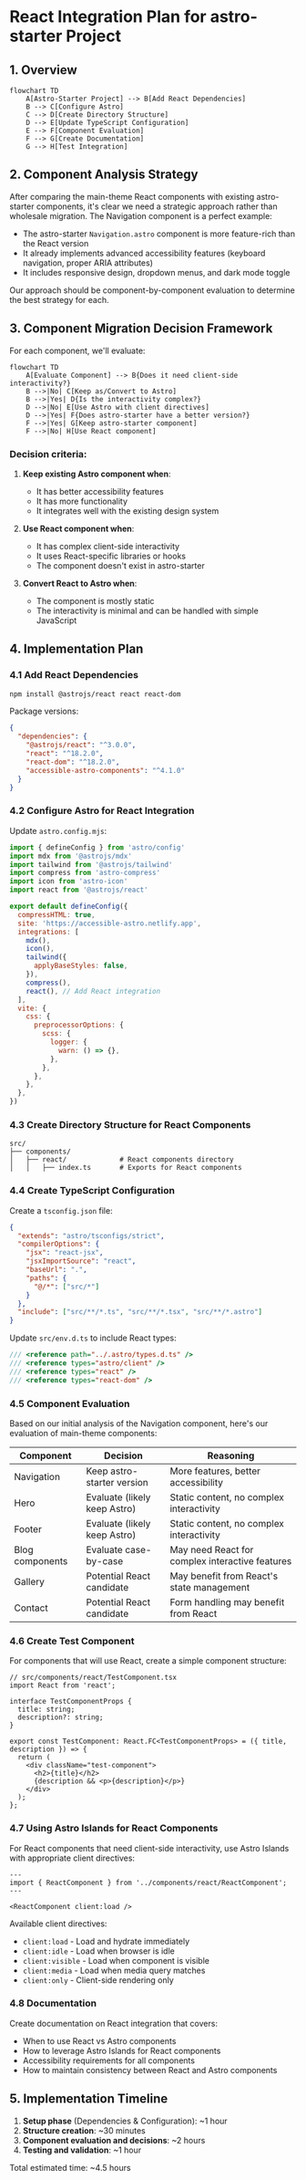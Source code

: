 # React Integration Plan for astro-starter Project

## 1. Overview

```mermaid
flowchart TD
    A[Astro-Starter Project] --> B[Add React Dependencies]
    B --> C[Configure Astro]
    C --> D[Create Directory Structure]
    D --> E[Update TypeScript Configuration]
    E --> F[Component Evaluation]
    F --> G[Create Documentation]
    G --> H[Test Integration]
```

## 2. Component Analysis Strategy

After comparing the main-theme React components with existing astro-starter components, it's clear we need a strategic approach rather than wholesale migration. The Navigation component is a perfect example:

- The astro-starter `Navigation.astro` component is more feature-rich than the React version
- It already implements advanced accessibility features (keyboard navigation, proper ARIA attributes) 
- It includes responsive design, dropdown menus, and dark mode toggle

Our approach should be component-by-component evaluation to determine the best strategy for each.

## 3. Component Migration Decision Framework

For each component, we'll evaluate:

```mermaid
flowchart TD
    A[Evaluate Component] --> B{Does it need client-side interactivity?}
    B -->|No| C[Keep as/Convert to Astro]
    B -->|Yes| D{Is the interactivity complex?}
    D -->|No| E[Use Astro with client directives]
    D -->|Yes| F{Does astro-starter have a better version?}
    F -->|Yes| G[Keep astro-starter component]
    F -->|No| H[Use React component]
```

### Decision criteria:

1. **Keep existing Astro component when**:
   - It has better accessibility features
   - It has more functionality
   - It integrates well with the existing design system

2. **Use React component when**:
   - It has complex client-side interactivity
   - It uses React-specific libraries or hooks
   - The component doesn't exist in astro-starter

3. **Convert React to Astro when**:
   - The component is mostly static
   - The interactivity is minimal and can be handled with simple JavaScript

## 4. Implementation Plan

### 4.1 Add React Dependencies

```bash
npm install @astrojs/react react react-dom
```

Package versions:
```json
{
  "dependencies": {
    "@astrojs/react": "^3.0.0",
    "react": "^18.2.0",
    "react-dom": "^18.2.0",
    "accessible-astro-components": "^4.1.0"
  }
}
```

### 4.2 Configure Astro for React Integration

Update `astro.config.mjs`:

```javascript
import { defineConfig } from 'astro/config'
import mdx from '@astrojs/mdx'
import tailwind from '@astrojs/tailwind'
import compress from 'astro-compress'
import icon from 'astro-icon'
import react from '@astrojs/react'

export default defineConfig({
  compressHTML: true,
  site: 'https://accessible-astro.netlify.app',
  integrations: [
    mdx(),
    icon(),
    tailwind({
      applyBaseStyles: false,
    }),
    compress(),
    react(), // Add React integration
  ],
  vite: {
    css: {
      preprocessorOptions: {
        scss: {
          logger: {
            warn: () => {},
          },
        },
      },
    },
  },
})
```

### 4.3 Create Directory Structure for React Components

```
src/
├── components/
│   ├── react/             # React components directory
│   │   ├── index.ts       # Exports for React components
```

### 4.4 Create TypeScript Configuration

Create a `tsconfig.json` file:

```json
{
  "extends": "astro/tsconfigs/strict",
  "compilerOptions": {
    "jsx": "react-jsx",
    "jsxImportSource": "react",
    "baseUrl": ".",
    "paths": {
      "@/*": ["src/*"]
    }
  },
  "include": ["src/**/*.ts", "src/**/*.tsx", "src/**/*.astro"]
}
```

Update `src/env.d.ts` to include React types:

```typescript
/// <reference path="../.astro/types.d.ts" />
/// <reference types="astro/client" />
/// <reference types="react" />
/// <reference types="react-dom" />
```

### 4.5 Component Evaluation

Based on our initial analysis of the Navigation component, here's our evaluation of main-theme components:

| Component      | Decision                           | Reasoning                                          |
|----------------|------------------------------------|----------------------------------------------------|
| Navigation     | Keep astro-starter version         | More features, better accessibility                |
| Hero           | Evaluate (likely keep Astro)       | Static content, no complex interactivity           |
| Footer         | Evaluate (likely keep Astro)       | Static content, no complex interactivity           |
| Blog components| Evaluate case-by-case              | May need React for complex interactive features    |
| Gallery        | Potential React candidate          | May benefit from React's state management          |
| Contact        | Potential React candidate          | Form handling may benefit from React               |

### 4.6 Create Test Component

For components that will use React, create a simple component structure:

```tsx
// src/components/react/TestComponent.tsx
import React from 'react';

interface TestComponentProps {
  title: string;
  description?: string;
}

export const TestComponent: React.FC<TestComponentProps> = ({ title, description }) => {
  return (
    <div className="test-component">
      <h2>{title}</h2>
      {description && <p>{description}</p>}
    </div>
  );
};
```

### 4.7 Using Astro Islands for React Components

For React components that need client-side interactivity, use Astro Islands with appropriate client directives:

```astro
---
import { ReactComponent } from '../components/react/ReactComponent';
---

<ReactComponent client:load />
```

Available client directives:
- `client:load` - Load and hydrate immediately
- `client:idle` - Load when browser is idle
- `client:visible` - Load when component is visible
- `client:media` - Load when media query matches
- `client:only` - Client-side rendering only

### 4.8 Documentation

Create documentation on React integration that covers:
- When to use React vs Astro components
- How to leverage Astro Islands for React components
- Accessibility requirements for all components
- How to maintain consistency between React and Astro components

## 5. Implementation Timeline

1. **Setup phase** (Dependencies & Configuration): ~1 hour
2. **Structure creation**: ~30 minutes
3. **Component evaluation and decisions**: ~2 hours
4. **Testing and validation**: ~1 hour

Total estimated time: ~4.5 hours
